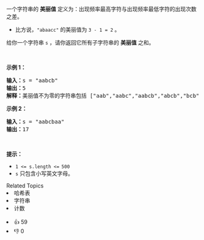 <p>一个字符串的 <strong>美丽值</strong>&nbsp;定义为：出现频率最高字符与出现频率最低字符的出现次数之差。</p>

<ul> 
 <li>比方说，<code>"abaacc"</code>&nbsp;的美丽值为&nbsp;<code>3 - 1 = 2</code>&nbsp;。</li> 
</ul>

<p>给你一个字符串&nbsp;<code>s</code>&nbsp;，请你返回它所有子字符串的&nbsp;<strong>美丽值</strong>&nbsp;之和。</p>

<p>&nbsp;</p>

<p><strong>示例 1：</strong></p>

<pre>
<b>输入：</b>s = "aabcb"
<b>输出：</b>5
<strong>解释：</strong>美丽值不为零的字符串包括 ["aab","aabc","aabcb","abcb","bcb"] ，每一个字符串的美丽值都为 1 。</pre>

<p><strong>示例 2：</strong></p>

<pre>
<b>输入：</b>s = "aabcbaa"
<b>输出：</b>17
</pre>

<p>&nbsp;</p>

<p><strong>提示：</strong></p>

<ul> 
 <li><code>1 &lt;= s.length &lt;=<sup> </sup>500</code></li> 
 <li><code>s</code>&nbsp;只包含小写英文字母。</li> 
</ul>

<div><div>Related Topics</div><div><li>哈希表</li><li>字符串</li><li>计数</li></div></div><br><div><li>👍 59</li><li>👎 0</li></div>
